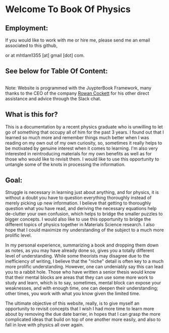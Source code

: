 # Welcome To Book Of Physics

## Employment:
If you would like to work with me or hire me, please send me an email associated to this github, 

or at mhtlam1355 [at] gmail [dot] com.

## See below for Table Of Content:
```{tableofcontents}
```
Note: Website is programmed with the JuypterBook Framework, many thanks to the CEO of the company [Rowan Cockett](https://www.linkedin.com/in/rowancockett/) for his other direct assistance and advice through the Slack chat.

## What is this for?
This is a documentation by a recent physics graduate who is unwilling to let go of something that occupy all of him for the past 3 years. I found out that I learned so much more and remember things much better when I was reading on my own out of my own curiosity, so, sometimes it really helps to be motivated by genuine interest when it comes to learning. I'm also very interested in reintroducing materials for my own benefits as well as for those who would like to revisit them. I would like to use this opportunity to untangle some of the knots in processing the information. 

## Goal:
Struggle is necessary in learning just about anything, and for physics, it is without a doubt you have to question everything thoroughly instead of merely picking up new information. I believe that getting to thoroughly question what you have read, and deriving the necessary equations help de-clutter your own confusion, which helps to bridge the smaller puzzles to bigger concepts. I would also like to use this opportunity to bridge the different topics of physics together in Materials Science research. I also hope that I could maximize my understanding of the subject to a much more prolific level. 

In my personal experience, summarizing a book and dropping them down as notes, as you may have already done so, gives you a totally different level of understanding. While some theorists may disagree due to the inefficiency of writing, I believe that the "niche" detail is often key to a much more prolific understanding. However, one can undeniably say this can lead you to a rabbit hole. Those who have written a senior thesis would know that their mental blocks are areas that they can use some more work to study and learn, which is to say, sometimes, mental block can expose your weaknesses, and with enough time, one can deepen their understanding; other times, you work with what you know given the limited time. 

The ultimate objective of this website, really, is to give myself an opportunity to revisit concepts that I wish I had more time to learn more about by removing the due date barrier, in hopes that I can grasp the more complicated ideas that build on top of one another more easily, and also to fall in love with physics all over again. 

